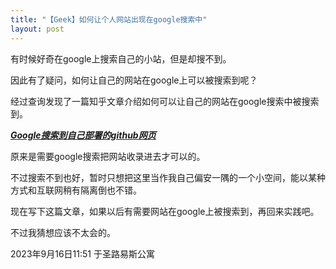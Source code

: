 ```yaml
---
title: "【Geek】如何让个人网站出现在google搜索中"
layout: post
---
```


有时候好奇在google上搜索自己的小站，但是却搜不到。  

因此有了疑问，如何让自己的网站在google上可以被搜索到呢？    

<!--more-->

经过查询发现了一篇知乎文章介绍如何可以让自己的网站在google搜索中被搜索到。

[***Google搜索到自己部署的github网页***](https://zhuanlan.zhihu.com/p/601082701)    

原来是需要google搜索把网站收录进去才可以的。    

不过搜索不到也好，暂时只想把这里当作我自己偏安一隅的一个小空间，能以某种方式和互联网稍有隔离倒也不错。

现在写下这篇文章，如果以后有需要网站在google上被搜索到，再回来实践吧。

不过我猜想应该不太会的。

2023年9月16日11:51
于圣路易斯公寓
